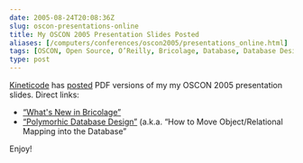 ```yaml
--- 
date: 2005-08-24T20:08:36Z
slug: oscon-presentations-online
title: My OSCON 2005 Presentation Slides Posted
aliases: [/computers/conferences/oscon2005/presentations_online.html]
tags: [OSCON, Open Source, O’Reilly, Bricolage, Database, Database Design, What’s New In Bricolage]
type: post
---
```


[Kineticode] has [posted] PDF versions of my my OSCON 2005 presentation slides.
Direct links:

-   [“What's New in Bricolage”]
-   [“Polymorhic Database Design”][] (a.k.a. “How to Move Object/Relational
    Mapping into the Database”

Enjoy!

  [Kineticode]: https://www.kineticode.com/ "Kineticode"
  [posted]: https://www.kineticode.com/news/announcements/
    "Kineticode Announcements"
  [“What's New in Bricolage”]: https://www.kineticode.com/docs/whats_new_in_bricolage.pdf
  [“Polymorhic Database Design”]: https://www.kineticode.com/docs/polymorphic_database_design.pdf
